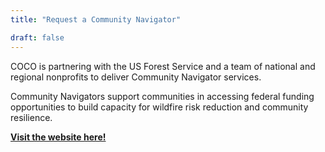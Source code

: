```yaml
---
title: "Request a Community Navigator"

draft: false
---
```


COCO is partnering with the US Forest Service and a team of national and regional nonprofits to deliver Community Navigator services. 

Community Navigators support communities in accessing federal funding opportunities to build capacity for wildfire risk reduction and community resilience.

[**Visit the website here!**](https://co-co.org/community-navigator/)





